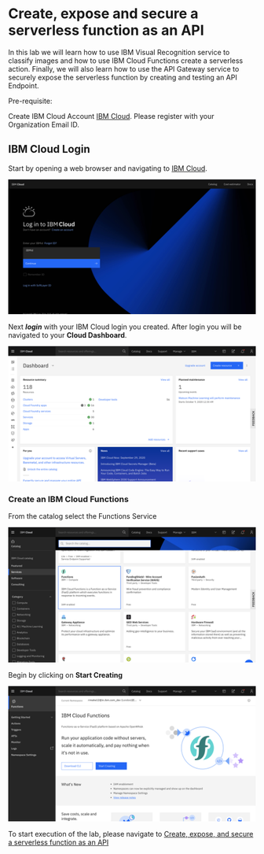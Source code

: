 # Create, expose and secure a serverless function as an API

In this lab we will learn how to use IBM Visual Recognition service to classify images and how to use IBM Cloud Functions create a serverless action. Finally, we will also learn how to use the API Gateway service to securely expose the serverless function by creating and testing an API Endpoint.

Pre-requisite:

Create IBM Cloud Account [IBM Cloud](https://cloud.ibm.com/registration). Please register with your Organization Email ID.

## IBM Cloud Login

Start by opening a web browser and navigating to [IBM Cloud](https://cloud.ibm.com/).

![Cloud Login](images/Cloudlogin.png)

Next **_login_** with your IBM Cloud login you created. After login you will be navigated to your **Cloud Dashboard**.

![IBM Cloud Dashboard](images/Landingpage.png)

### Create an IBM Cloud Functions

From the catalog select the Functions Service

![IBM Cloud Dashboard](images/Functions.png)

Begin by clicking on **Start Creating**

![IBM Cloud Dashboard](images/FuncLandpage.png)

To start execution of the lab, please navigate to [Create, expose, and secure a serverless function as an API](https://developer.ibm.com/tutorials/create-expose-secure-serverless-functions-using-ibm-api-gateways-vr/)
